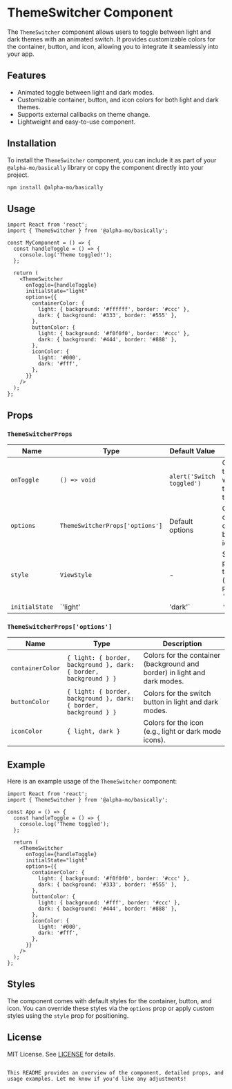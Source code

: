 # ThemeSwitcher Component

The `ThemeSwitcher` component allows users to toggle between light and dark themes with an animated switch. It provides customizable colors for the container, button, and icon, allowing you to integrate it seamlessly into your app.

## Features
- Animated toggle between light and dark modes.
- Customizable container, button, and icon colors for both light and dark themes.
- Supports external callbacks on theme change.
- Lightweight and easy-to-use component.

## Installation

To install the `ThemeSwitcher` component, you can include it as part of your `@alpha-mo/basically` library or copy the component directly into your project.

```bash
npm install @alpha-mo/basically
```

## Usage

```tsx
import React from 'react';
import { ThemeSwitcher } from '@alpha-mo/basically';

const MyComponent = () => {
  const handleToggle = () => {
    console.log('Theme toggled!');
  };

  return (
    <ThemeSwitcher
      onToggle={handleToggle}
      initialState="light"
      options={{
        containerColor: {
          light: { background: '#ffffff', border: '#ccc' },
          dark: { background: '#333', border: '#555' },
        },
        buttonColor: {
          light: { background: '#f0f0f0', border: '#ccc' },
          dark: { background: '#444', border: '#888' },
        },
        iconColor: {
          light: '#000',
          dark: '#fff',
        },
      }}
    />
  );
};
```

## Props

### `ThemeSwitcherProps`

| Name           | Type                                    | Default Value  | Description                                                                                       |
|----------------|-----------------------------------------|----------------|---------------------------------------------------------------------------------------------------|
| `onToggle`     | `() => void`                            | `alert('Switch toggled')` | Callback triggered when the theme is toggled.                                                   |
| `options`      | `ThemeSwitcherProps['options']`         | Default options | Customizable options for container, button, and icon colors.                                      |
| `style`        | `ViewStyle`                             | -              | Styles for positioning the switch (e.g., `position: 'absolute'`).                                 |
| `initialState` | `'light' | 'dark'`                      | `'light'`      | Initial state of the theme switcher, either `'light'` or `'dark'`.                                |

### `ThemeSwitcherProps['options']`

| Name            | Type                           | Description                                                                                       |
|-----------------|--------------------------------|---------------------------------------------------------------------------------------------------|
| `containerColor`| `{ light: { border, background }, dark: { border, background } }` | Colors for the container (background and border) in light and dark modes.                        |
| `buttonColor`   | `{ light: { border, background }, dark: { border, background } }` | Colors for the switch button in light and dark modes.                                             |
| `iconColor`     | `{ light, dark }`              | Colors for the icon (e.g., light or dark mode icons).                                             |

## Example

Here is an example usage of the `ThemeSwitcher` component:

```tsx
import React from 'react';
import { ThemeSwitcher } from '@alpha-mo/basically';

const App = () => {
  const handleToggle = () => {
    console.log('Theme toggled');
  };

  return (
    <ThemeSwitcher
      onToggle={handleToggle}
      initialState="light"
      options={{
        containerColor: {
          light: { background: '#f0f0f0', border: '#ccc' },
          dark: { background: '#333', border: '#555' },
        },
        buttonColor: {
          light: { background: '#fff', border: '#ccc' },
          dark: { background: '#444', border: '#888' },
        },
        iconColor: {
          light: '#000',
          dark: '#fff',
        },
      }}
    />
  );
};
```

## Styles

The component comes with default styles for the container, button, and icon. You can override these styles via the `options` prop or apply custom styles using the `style` prop for positioning.

## License

MIT License. See [LICENSE](https://github.com/alpha-mo/basic-react-native-ui-library/blob/main/LICENSE) for details.
```

This README provides an overview of the component, detailed props, and usage examples. Let me know if you'd like any adjustments!